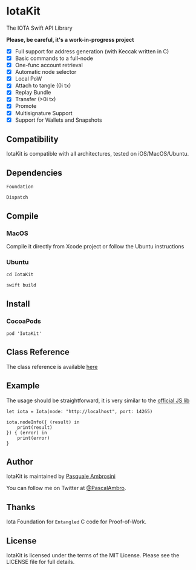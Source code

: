 # IotaKit

The IOTA Swift API Library

**Please, be careful, it's a work-in-progress project**

- [x] Full support for address generation (with Keccak written in C)
- [x] Basic commands to a full-node
- [x] One-func account retrieval
- [x] Automatic node selector
- [x] Local PoW
- [x] Attach to tangle (0i tx)
- [x] Replay Bundle
- [x] Transfer (>0i tx)
- [x] Promote
- [x] Multisignature Support
- [x] Support for Wallets and Snapshots

## Compatibility

IotaKit is compatible with all architectures, tested on iOS/MacOS/Ubuntu.

## Dependencies

`Foundation`

`Dispatch`

## Compile

### MacOS

Compile it directly from Xcode project or follow the Ubuntu instructions

### Ubuntu

`cd IotaKit`

`swift build`

## Install

### CocoaPods

`pod 'IotaKit'`

## Class Reference

The class reference is available [here](https://pascalbros.github.io/IotaKit/)

## Example

The usage should be straightforward, it is very similar to the [official JS lib](https://github.com/iotaledger/iota.lib.js)

```
let iota = Iota(node: "http://localhost", port: 14265)

iota.nodeInfo({ (result) in
	print(result)
}) { (error) in
	print(error)
}
```

## Author

IotaKit is maintained by [Pasquale Ambrosini](https://pascalbros.github.io)

You can follow me on Twitter at [@PascalAmbro](http://twitter.com/PascalAmbro).

## Thanks

Iota Foundation for `Entangled` C code for Proof-of-Work.

## License

IotaKit is licensed under the terms of the MIT License. Please see the LICENSE file for full details.
